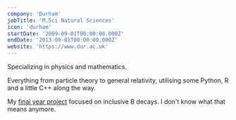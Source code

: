 ```yaml
---
company: 'Durham'
jobTitle: 'M.Sci Natural Sciences'
icon: 'durham'
startDate: '2009-09-01T00:00:00.000Z'
endDate: '2013-09-01T00:00:00.000Z'
website: 'https://www.dur.ac.uk'
---
```


Specializing in physics and mathematics.

Everything from particle theory to general relativity, utilising some Python, R and a little C++ along the way.

My [final year project](/assets/about/durham-final-year-project.pdf) focused on inclusive B decays. I don't know what that means anymore.
